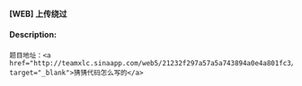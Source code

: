 #### [WEB] 上传绕过  

#### Description:   

```
题目地址：<a href="http://teamxlc.sinaapp.com/web5/21232f297a57a5a743894a0e4a801fc3/index.html" target="_blank">猜猜代码怎么写的</a>
```

